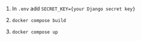 1. In ``.env`` add ``SECRET_KEY={your Django secret key}``
2.  ```
    docker compose build
    ```
3.  ```
    docker compose up
    ```
